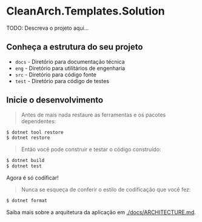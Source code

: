 # CleanArch.Templates.Solution

TODO: Descreva o projeto aqui...

## Conheça a estrutura do seu projeto

- `docs` - Diretório para documentação técnica
- `eng` - Diretório para utilitários de engenharia
- `src` - Diretório para código fonte
- `test` - Diretório para código de testes

## Inicie o desenvolvimento

> Antes de mais nada restaure as ferramentas e os pacotes dependentes:

```sh
$ dotnet tool restore
$ dotnet restore
```

> Então você pode construir e testar o código construído:

```sh
$ dotnet build
$ dotnet test
```

Agora é só codificar!

> Nunca se esqueça de conferir o estilo de codificação que você fez:

```sh
$ dotnet format
```

Saiba mais sobre a arquitetura da aplicação em [./docs/ARCHITECTURE.md](./docs/ARCHITECTURE.md).
